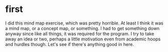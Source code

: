 # first

I did this mind map exercise, which was pretty horrible. At least I think it was a mind map, or a concept map, or something. I had to get something down anyway since like all things, it was required for the program. I try to take away an idea or two, perhaps a little motivation even from academic hoops and hurdles though. Let's see if there's anything good in here.
